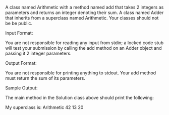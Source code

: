 A class named Arithmetic with a method named add that takes 2 integers as parameters and returns an integer denoting their sum. A class named Adder that inherits from a superclass named Arithmetic. Your classes should not be be public.


Input Format:


You are not responsible for reading any input from stdin; a locked code stub will test your submission by calling the add method on an Adder object and passing it 2 integer parameters.


Output Format:


You are not responsible for printing anything to stdout. Your add method must return the sum of its parameters.


Sample Output:


The main method in the Solution class above should print the following:



My superclass is: Arithmetic 42 13 20
